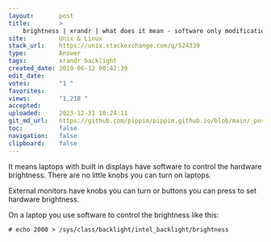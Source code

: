 ```yaml
---
layout:       post
title:        >
    brightness | xrandr | what does it mean - software only modification?
site:         Unix & Linux
stack_url:    https://unix.stackexchange.com/q/524339
type:         Answer
tags:         xrandr backlight
created_date: 2019-06-12 00:42:39
edit_date:    
votes:        "1 "
favorites:    
views:        "1,218 "
accepted:     
uploaded:     2023-12-31 10:24:11
git_md_url:   https://github.com/pippim/pippim.github.io/blob/main/_posts/2019/2019-06-12-brightness-_-xrandr-_-what-does-it-mean-software-only-modification_.md
toc:          false
navigation:   false
clipboard:    false
---
```


It means laptops with built in displays have software to control the hardware brightness. There are no little knobs you can turn on laptops.

External monitors have knobs you can turn or buttons you can press to set hardware brightness.

On a laptop you use software to control the brightness like this:

``` 
# echo 2000 > /sys/class/backlight/intel_backlight/brightness
```



